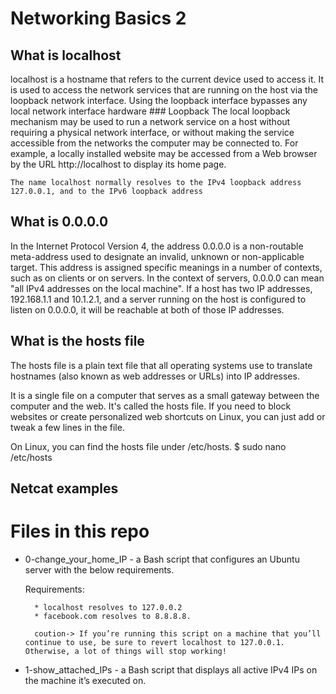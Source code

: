 # Networking Basics 2

## What is localhost
localhost is a hostname that refers to the current device used to access it. It is used to access the network services that are running on the host via the loopback network interface. Using the loopback interface bypasses any local network interface hardware
	### Loopback
	The local loopback mechanism may be used to run a network service on a host without requiring a physical network interface, or without making the service accessible from the networks the computer may be connected to. For example, a locally installed website may be accessed from a Web browser by the URL http://localhost to display its home page.

	The name localhost normally resolves to the IPv4 loopback address 127.0.0.1, and to the IPv6 loopback address

## What is 0.0.0.0
In the Internet Protocol Version 4, the address 0.0.0.0 is a non-routable meta-address used to designate an invalid, unknown or non-applicable target. This address is assigned specific meanings in a number of contexts, such as on clients or on servers.
In the context of servers, 0.0.0.0 can mean "all IPv4 addresses on the local machine". If a host has two IP addresses, 192.168.1.1 and 10.1.2.1, and a server running on the host is configured to listen on 0.0.0.0, it will be reachable at both of those IP addresses.

## What is the hosts file
The hosts file is a plain text file that all operating systems use to translate hostnames (also known as web addresses or URLs) into IP addresses.

It is a single file on a computer that serves as a small gateway between the computer and the web. It's called the hosts file. 
 If you need to block websites or create personalized web shortcuts on Linux, you can just add or tweak a few lines in the file.

On Linux, you can find the hosts file under /etc/hosts. 
	$ sudo nano /etc/hosts
## Netcat examples


# Files in this repo
* 0-change_your_home_IP -  a Bash script that configures an Ubuntu server with the below requirements.

	Requirements:

		* localhost resolves to 127.0.0.2
		* facebook.com resolves to 8.8.8.8.

		coution-> If you’re running this script on a machine that you’ll continue to use, be sure to revert localhost to 127.0.0.1. Otherwise, a lot of things will stop working!
* 1-show_attached_IPs - a Bash script that displays all active IPv4 IPs on the machine it’s executed on.